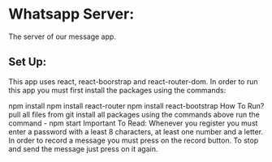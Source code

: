 # Whatsapp Server:


The server of our message app.

## Set Up:
This app uses react, react-boorstrap and react-router-dom. In order to run this app you must first install the packages using the commands:

npm install
npm install react-router
npm install react-bootstrap
How To Run?
pull all files from git
install all packages using the commands above
run the command - npm start
Important To Read:
Whenever you register you must enter a password with a least 8 characters, at least one number and a letter.
In order to record a message you must press on the record button. To stop and send the message just press on it again.
